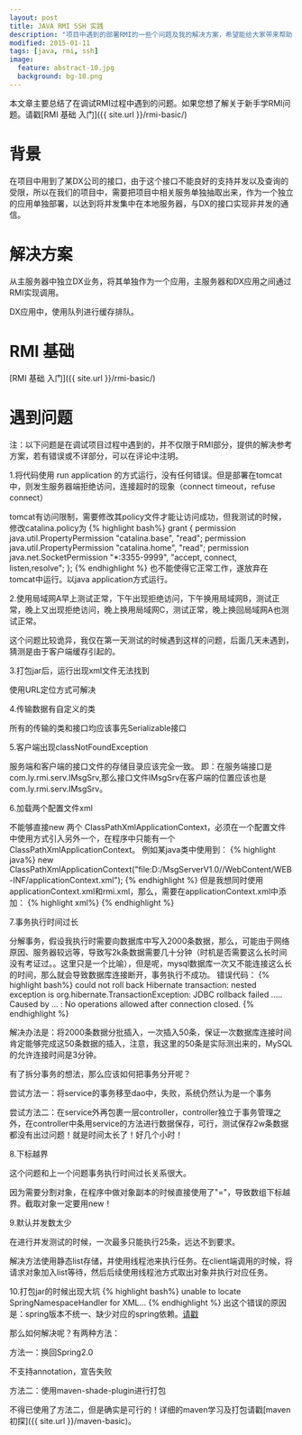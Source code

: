 ```yaml
---
layout: post
title: JAVA RMI SSH 实践
description: "项目中遇到的部署RMI的一些个问题及我的解决方案，希望能给大家带来帮助"
modified: 2015-01-11
tags: [java, rmi, ssh]
image:
  feature: abstract-10.jpg
  background: bg-10.png
---
```


本文章主要总结了在调试RMI过程中遇到的问题。如果您想了解关于新手学RMI问题。请戳[RMI 基础 入门]({{ site.url }}/rmi-basic/)

# 背景

在项目中用到了某DX公司的接口，由于这个接口不能良好的支持并发以及查询的受限，所以在我们的项目中，需要把项目中相关服务单独抽取出来，作为一个独立的应用单独部署，以达到将并发集中在本地服务器，与DX的接口实现非并发的通信。

<!--more-->

# 解决方案

从主服务器中独立DX业务，将其单独作为一个应用，主服务器和DX应用之间通过RMI实现调用。

DX应用中，使用队列进行缓存排队。

# RMI 基础

[RMI 基础 入门]({{ site.url }}/rmi-basic/)

# 遇到问题
注：以下问题是在调试项目过程中遇到的，并不仅限于RMI部分，提供的解决参考方案，若有错误或不详部分，可以在评论中注明。

<span class="highlight-pink">1.将代码使用 run application 的方式运行，没有任何错误。但是部署在tomcat中，则发生服务器端拒绝访问，连接超时的现象（connect timeout，refuse connect）</span>

tomcat有访问限制，需要修改其policy文件才能让访问成功，但我测试的时候，修改catalina.policy为
{% highlight bash%}
grant { 
  permission java.util.PropertyPermission "catalina.base", "read"; 
  permission java.util.PropertyPermission "catalina.home", "read"; 
  permission java.net.SocketPermission  "*:3355-9999", "accept, connect, listen,resolve"; 
}; 
{% endhighlight %}
也不能使得它正常工作，遂放弃在tomcat中运行。以java application方式运行。

<span class="highlight-pink">2.使用局域网A早上测试正常，下午出现拒绝访问，下午换用局域网B，测试正常，晚上又出现拒绝访问，晚上换用局域网C，测试正常，晚上换回局域网A也测试正常。</span>

这个问题比较诡异，我仅在第一天测试的时候遇到这样的问题，后面几天未遇到，猜测是由于客户端缓存引起的。

<span class="highlight-pink">3.打包jar后，运行出现xml文件无法找到</span>

使用URL定位方式可解决

<span class="highlight-pink">4.传输数据有自定义的类</span>

所有的传输的类和接口均应该事先Serializable接口

<span class="highlight-pink">5.客户端出现classNotFoundException</span>

服务端和客户端的接口文件的存储目录应该完全一致。
即：在服务端接口是com.ly.rmi.serv.IMsgSrv,那么接口文件IMsgSrv在客户端的位置应该也是com.ly.rmi.serv.IMsgSrv。

<span class="highlight-pink">6.加载两个配置文件xml</span>

不能够直接new 两个 ClassPathXmlApplicationContext，必须在一个配置文件中使用<import>方式引入另外一个，在程序中只能有一个ClassPathXmlApplicationContext。
例如某java类中使用到：
{% highlight java%}
new ClassPathXmlApplicationContext("file:D:/MsgServerV1.0//WebContent/WEB-INF/applicationContext.xml");
{% endhighlight %}
但是我想同时使用applicationContext.xml和rmi.xml，那么，需要在applicationContext.xml中添加：
{% highlight xml%}
<import resource="rmi.xml"/>
{% endhighlight %}

<span class="highlight-pink">7.事务执行时间过长</span>

分解事务，假设我执行时需要向数据库中写入2000条数据，那么，可能由于网络原因、服务器较远等，导致写2k条数据需要几十分钟（时机是否需要这么长时间没有考证过。。这里只是一个比喻），但是呢，mysql数据库一次又不能连接这么长的时间，那么就会导致数据库连接断开，事务执行不成功。
错误代码：
{% highlight bash%}
    could not roll back Hibernate transaction: nested exception is org.hibernate.TransactionException: JDBC rollback failed 
    .....
    Caused by ... : No operations allowed after connection closed.
{% endhighlight %}

解决办法是：将2000条数据分批插入，一次插入50条，保证一次数据库连接时间肯定能够完成这50条数据的插入，注意，我这里的50条是实际测出来的，MySQL的允许连接时间是3分钟。

有了拆分事务的想法，那么应该如何把事务分开呢？

尝试方法一：将service的事务移至dao中，失败，系统仍然认为是一个事务

尝试方法二：在service外再包裹一层controller，controller独立于事务管理之外，在controller中条用service的方法进行数据保存，可行，测试保存2w条数据都没有出过问题！就是时间太长了！好几个小时！

<span class="highlight-pink">8.下标越界</span>

这个问题和上一个问题事务执行时间过长关系很大。

因为需要分割对象，在程序中做对象副本的时候直接使用了"="，导致数组下标越界。截取对象一定要用new！

<span class="highlight-pink">9.默认并发数太少 </span>

在进行并发测试的时候，一次最多只能执行25条，远达不到要求。

解决方法使用静态list存储，并使用线程池来执行任务。在client端调用的时候，将请求对象加入list等待，然后后续使用线程池方式取出对象并执行对应任务。

<span class="highlight-pink">10.打包jar的时候出现大坑</span>
{% highlight bash%}
unable to locate SpringNamespaceHandler for XML...
{% endhighlight %}
出这个错误的原因是：spring版本不统一、缺少对应的spring依赖。[请戳](http://chenzhou123520.iteye.com/blog/1971322)

那么如何解决呢？有两种方法：

方法一：换回Spring2.0

不支持annotation，宣告失败

方法二：使用maven-shade-plugin进行打包

不得已使用了方法二，但是确实是可行的！详细的maven学习及打包请戳[maven 初探]({{ site.url }}/maven-basic)。

